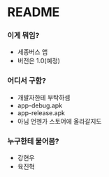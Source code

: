 # README #

### 이게 뭐임? ###

* 세종버스 앱
* 버전은 1.0(예정)

### 어디서 구함? ###

* 개발자한테 부탁하셈
* app-debug.apk
* app-release.apk
* 아님 언젠가 스토어에 올라갈지도

### 누구한테 물어봄? ###

* 강현우 <kanglib AT naver.com>
* 육진혁 <jdd04026 AT gmail.com>